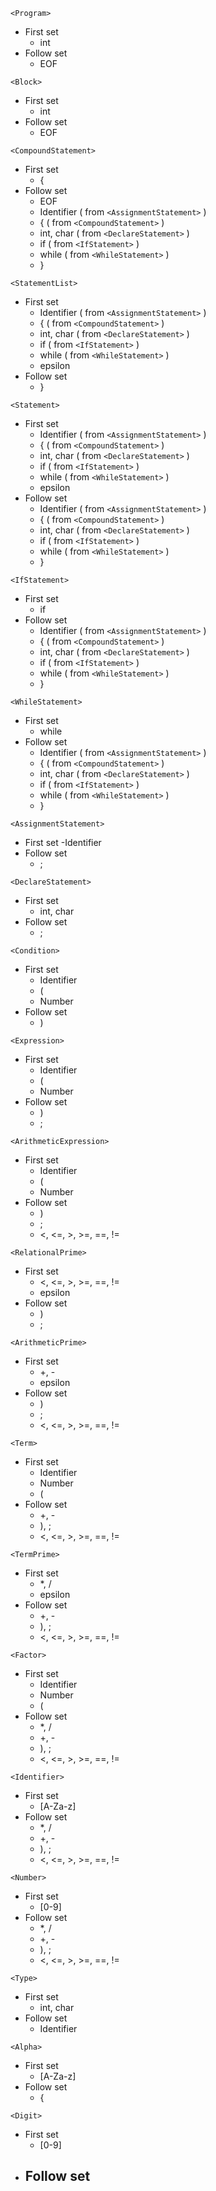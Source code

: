 `<Program>`
- First set
	- int
- Follow set
	- EOF

`<Block>`
- First set
	- int
- Follow set
	- EOF

`<CompoundStatement>`
- First set
	- {
- Follow set
	- EOF
	-  Identifier ( from `<AssignmentStatement>` )
	- { ( from `<CompoundStatement>` )
	- int, char ( from `<DeclareStatement>` )
	- if ( from `<IfStatement>` )
	- while ( from `<WhileStatement>` )
	- } 

`<StatementList>`
- First set
	- Identifier ( from `<AssignmentStatement>` )
	- { ( from `<CompoundStatement>` )
	- int, char ( from `<DeclareStatement>` )
	- if ( from `<IfStatement>` )
	- while ( from `<WhileStatement>` )
	- epsilon
- Follow set
	- }

`<Statement>`
- First set
	- Identifier ( from `<AssignmentStatement>` )
	- { ( from `<CompoundStatement>` )
	- int, char ( from `<DeclareStatement>` )
	- if ( from `<IfStatement>` )
	- while ( from `<WhileStatement>` )
	- epsilon
- Follow set
	- Identifier ( from `<AssignmentStatement>` )
	- { ( from `<CompoundStatement>` )
	- int, char ( from `<DeclareStatement>` )
	- if ( from `<IfStatement>` )
	- while ( from `<WhileStatement>` )
	- }

`<IfStatement>`
- First set
	- if
- Follow set
	- Identifier ( from `<AssignmentStatement>` )
	- { ( from `<CompoundStatement>` )
	- int, char ( from `<DeclareStatement>` )
	- if ( from `<IfStatement>` )
	- while ( from `<WhileStatement>` )
	- } 

`<WhileStatement>`
- First set
	- while
- Follow set
	- Identifier ( from `<AssignmentStatement>` )
	- { ( from `<CompoundStatement>` )
	- int, char ( from `<DeclareStatement>` )
	- if ( from `<IfStatement>` )
	- while ( from `<WhileStatement>` )
	- }

`<AssignmentStatement>`
- First set
	-Identifier 
- Follow set
	- ;

`<DeclareStatement>`
- First set
	- int, char
- Follow set
	- ;

`<Condition>`
- First set
	- Identifier 
    - (
    - Number
- Follow set
	- )

`<Expression>`
- First set
	- Identifier 
    - (
    - Number
- Follow set
	- )
	- ;

`<ArithmeticExpression>`
- First set
	- Identifier
	- (
	- Number
- Follow set
	- )
	- ;
	- <, <=, >, >=, ==, !=

`<RelationalPrime>`
- First set
	- <, <=, >, >=, ==, !=
	- epsilon
- Follow set
	- )
	- ;

`<ArithmeticPrime>`
- First set
	- +, -
	- epsilon
- Follow set
	- )
	- ;
	- <, <=, >, >=, ==, !=

`<Term>`
- First set
	- Identifier 
    - Number
    - (
- Follow set
	- +, -
	- ), ;
	- <, <=, >, >=, ==, !=

`<TermPrime>`
- First set
	- \*, /
	- epsilon
- Follow set
	- +, -
	- ), ;
	- <, <=, >, >=, ==, !=

`<Factor>`
- First set
	- Identifier
	- Number 
	- (
- Follow set
	- \*, /
	- +, -
	- ), ;
	- <, <=, >, >=, ==, !=

`<Identifier>`
- First set
	- [A-Za-z]
- Follow set
	- \*, /
	- +, -
	- ), ;
	- <, <=, >, >=, ==, !=

`<Number>`
- First set
	- [0-9]
- Follow set
	- \*, /
	- +, -
	- ), ;
	- <, <=, >, >=, ==, !=

`<Type>`
- First set
	- int, char
- Follow set
	- Identifier 

`<Alpha>`
- First set
	- [A-Za-z]
- Follow set
	- {

`<Digit>`
- First set
	- [0-9]
- Follow set
	-